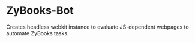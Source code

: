 # ZyBooks-Bot
Creates headless webkit instance to evaluate JS-dependent webpages to automate ZyBooks tasks.
